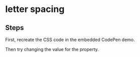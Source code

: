 # letter spacing

## Steps

First, recreate the CSS code in the embedded CodePen demo.

Then try changing the value for the property.
